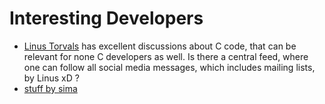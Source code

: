 # Interesting Developers
* [Linus Torvals](https://lore.kernel.org/rust-for-linux/CAHk-=wgg2A_iHNwf_JDjYJF=XHnKVGOjGp50FzVWniA2Z010bw@mail.gmail.com/) has excellent discussions about C code, that can be relevant for none C developers as well.
  Is there a central feed, where one can follow all social media messages, which includes mailing lists, by Linus xD ?
* [stuff by sima](https://blog.ffwll.ch/)